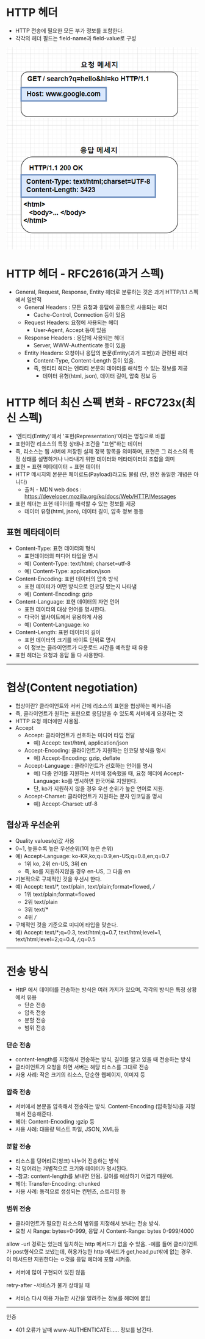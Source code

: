 # HTTP 헤더

* HTTP 전송에 필요한 모든 부가 정보를 포함한다.
* 각각의 헤더 필드는 field-name과 field-value로 구성

![img.png](../img/응답-요청헤더.png)

# HTTP 헤더 - RFC2616(과거 스펙)

* General, Request, Response, Entity 헤더로 분류하는 것은 과거 HTTP/1.1 스펙에서 일반적
    * General Headers : 모든 요청과 응답에 공통으로 사용되는 헤더
      * Cache-Control, Connection 등이 있음
    * Request Headers: 요청에 사용되는 헤더
      * User-Agent, Accept 등이 있음
    * Response Headers : 응답에 사용되는 헤더
      * Server, WWW-Authenticate 등이 있음
    * Entity Headers: 요청이나 응답의 본문(Entity(과거 표현))과 관련된 헤더
      * Content-Type, Content-Length 등이 있음.
      * 즉, 엔티티 헤더는 엔티티 본문의 데이터를 해석할 수 있는 정보를 제공
        * 데이터 유형(html, json), 데이터 길이, 압축 정보 등


# HTTP 헤더 최신 스펙 변화 - RFC723x(최신 스펙)
* '엔티티(Entity)'에서 '표현(Representation)'이라는 명칭으로 바뀜
* 표현이란 리소스의 특정 상태나 조건을 "표현"하는 데이터
* 즉, 리소스는 웹 서버에 저장된 실제 정복 항목을 의미하며, 표현은 그 리소스의 특정 상태를 설명하거나 나타내기 위한 데이터와 메타데이터의 조합을 의미
* 표현 = 표현 메타데이터 + 표현 데이터
* HTTP 메시지의 본문은 페이로드(Payload)라고도 불림 (단, 완전 동일한 개념은 아니다)
  * 출처 - MDN web docs : https://developer.mozilla.org/ko/docs/Web/HTTP/Messages
* 표현 헤더는 표현 데이터를 해석할 수 있는 정보를 제공
  * 데이터 유형(html, json), 데이터 길이, 압축 정보 등등

## 표현 메타데이터
* Content-Type: 표현 데이터의 형식
  * 표현데이터의 미디어 타입을 명시
  * 예) Content-Type: text/html; charset=utf-8
  * 예) Content-Type: application/json
* Content-Encoding: 표현 데이터의 압축 방식
  * 표현 데이터가 어떤 방식으로 인코딩 됐는지 나타냄
  * 예) Content-Encoding: gzip
* Content-Language: 표현 데이터의 자연 언어
  * 표현 데이터의 대상 언어를 명시한다.
  * 다국어 웹사이트에서 유용하게 사용
  * 예) Content-Language: ko
* Content-Length: 표현 데이터의 길이
  * 표현 데이터의 크기를 바이트 단위로 명시
  * 이 정보는 클라이언트가 다운로드 시간을 예측할 때 유용
* 표현 헤더는 요청과 응답 둘 다 사용한다.

----------------------------------------------------------------------
# 협상(Content negotiation)
* 협상이란? 클라이언트와 서버 간에 리소스의 표현을 협상하는 메커니즘
* 즉, 클라이언트가 원하는 표현으로 응답받을 수 있도록 서버에게 요청하는 것
* HTTP 요청 헤더에만 사용됨.
* Accept
  * Accept: 클라이언트가 선호하는 미디어 타입 전달
    * 예) Accept: text/html, application/json 
  * Accept-Encoding: 클라이언트가 지원하는 인코딩 방식을 명시
    * 예) Accept-Encoding: gzip, deflate
  * Accept-Language : 클라이언트가 선호하는 언어를 명시
    * 예) 다중 언어를 지원하는 서버에 접속했을 때, 요청 헤더에 Accept-Language: ko를 명시하면 한국어로 지원한다.
    * 단, ko가 지원하지 않을 경우 우선 순위가 높은 언어로 지원.
  * Accept-Charset: 클라이언트가 지원하는 문자 인코딩을 명시
    * 예) Accept-Charset: utf-8

## 협상과 우선순위
* Quality values(q)값 사용
* 0~1, 높을수록 높은 우선순위(1이 높은 순위)
* 예)  Accept-Language: ko-KR,ko;q=0.9,en-US;q=0.8,en;q=0.7
  * 1위 ko, 2위 en-US, 3위 en
  * 즉, ko를 지원하지않을 경우 en-US, 그 다음 en
* 기본적으로 구체적인 것을 우선시 한다.
* 예) Accept: text/*, text/plain, text/plain;format=flowed, */*
  * 1위 text/plain;format=flowed
  * 2위 text/plain
  * 3위 text/*
  * 4위 */*
* 구체적인 것을 기준으로 미디어 타입을 맞춘다.  
* 예) Accept: text/*;q=0.3, text/html;q=0.7, text/html;level=1,
  text/html;level=2;q=0.4, */*;q=0.5

--------------------------------------------------------------------------------
# 전송 방식
* HttP 에서 데이터를 전송하는 방식은 여러 가지가 있으며, 각각의 방식은 특정 상황에서 유용
  * 단순 전송
  * 압축 전송 
  * 분할 전송
  * 범위 전송

### 단순 전송
- content-length를 지정해서 전송하는 방식, 길이를 알고 있을 때 전송하는 방식
- 클라이언트가 요청을 하면 서버는 해당 리소스를 그대로 전송
- 사용 사례: 작은 크기의 리소스, 단순한 웹페이지, 이미지 등

### 압축 전송
- 서버에서 본문을 압축해서 전송하는 방식. Content-Encoding (압축형식)을 지정해서 전송해준다.
- 헤더: Content-Encoding :gzip 등
- 사용 사례: 대용량 텍스트 파일, JSON, XML등

### 분할 전송
- 리소스를 덩어리로(청크) 나누어 전송하는 방식
- 각 덩어리는 개별적으로 크기와 데이터가 명시된다.
- -참고: content-length를 보내면 안됨. 길이를 예상하기 어렵기 때문에.
- 헤더: Transfer-Encoding: chunked
- 사용 사례: 동적으로 생성되는 컨텐츠, 스트리밍 등

### 범위 전송
- 클라이언트가 필요한 리소스의 범위를 지정해서 보내는 전송 방식.
- 요청 시 Range: bytes=0-999, 응답 시 Content-Range: bytes 0-999/4000


allow
-url 경로는 있는데 일치하는 http 메서드가 없을 수 있음.
-예를 들어 클라이언트가 post형식으로 보냈는데, 허용가능한 http 메서드가 get,head,put밖에 없는 경우. 이 메서드만 지원한다는 ㅇ것을 응답 헤더에 포함 시켜줌.

- 서버에 많이 구현되어 있진 않음

retry-after
-서비스가 불가 상태일 때

- 서비스 다시 이용 가능한 시간을 알려주는 정보를 헤더에 붙임

------------------------------------------------------------------------------------
인증

- 401 오류가 날때 www-AUTHENTICATE:..... 정보를 남긴다.
